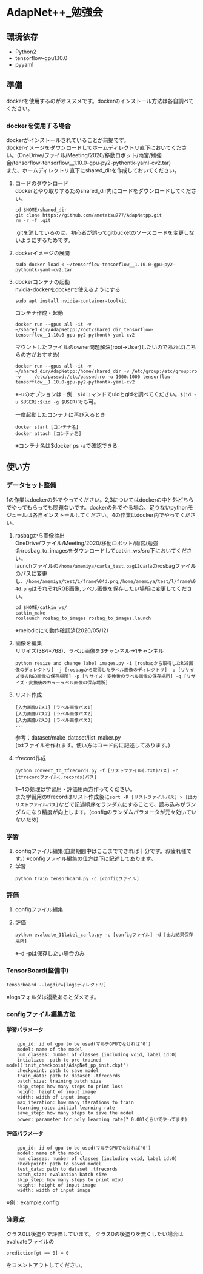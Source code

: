 # AdapNet++_勉強会


## 環境依存
* Python2
* tensorflow-gpu1.10.0
* pyyaml


## 準備
dockerを使用するのがオススメです。dockerのインストール方法は各自調べてください。
### dockerを使用する場合
dockerがインストールされていることが前提です。  
dockerイメージをダウンロードしてホームディレクトリ直下においてください。(OneDrive/ファイル/Meeting/2020/移動ロボット/雨宮/勉強会/tensorflow-tensorflow__1.10.0-gpu-py2-pythontk-yaml-cv2.tar)  
また、ホームディレクトリ直下にshared_dirを作成しておいてください。  
	
1. コードのダウンロード  
	dockerとやり取りするためshared_dir内にコードをダウンロードしてください。
	```
	cd $HOME/shared_dir
	git clone https://github.com/ametatsu777/AdapNetpp.git
	rm -r -f .git
	```
	.gitを消しているのは、初心者が誤ってgitbucketのソースコードを変更しないようにするためです。  

2. dockerイメージの展開  
	```
	sudo docker load < ~/tensorflow-tensorflow__1.10.0-gpu-py2-pythontk-yaml-cv2.tar
	```
3. dockerコンテナの起動  
	nvidia-dockerをdockerで使えるようにする
	```
	sudo apt install nvidia-container-toolkit
	```
	コンテナ作成・起動  
	```
	docker run --gpus all -it -v ~/shared_dir/AdapNetpp:/root/shared_dir tensorflow-tensorflow__1.10.0-gpu-py2-pythontk-yaml-cv2
	```
	マウントしたファイルのowner問題解決(root→User)したいのであれば(こちらの方がおすすめ)  
	```
	docker run --gpus all -it -v ~/shared_dir/AdapNetpp:/home/shared_dir -v /etc/group:/etc/group:ro -v 	/etc/passwd:/etc/passwd:ro -u 1000:1000 tensorflow-tensorflow__1.10.0-gpu-py2-pythontk-yaml-cv2
	```
	※-uのオプションは一例　`$id`コマンドでuidとgidを調べてください。`$(id -u $USER):$(id -g $USER)`でも可。  

	一度起動したコンテナに再び入るとき  
	```
	docker start [コンテナ名]
	docker attach [コンテナ名]
	```
	※コンテナ名は$docker ps -aで確認できる。  

## 使い方

### データセット整備  
1の作業はdockerの外でやってください。2,3についてはdockerの中と外どちらでやってもらっても問題ないです。dockerの外でやる場合、足りないpythonモジュールは各自インストールしてください。4の作業はdocker内でやってください。  
1. rosbagから画像抽出  
	OneDrive/ファイル/Meeting/2020/移動ロボット/雨宮/勉強会/rosbag_to_imagesをダウンロードしてcatkin_ws/src下においてください。  
	launchファイルの`/home/amemiya/carla_test.bag`はcarlaのrosbagファイルのパスに変更し、`/home/amemiya/test/i/frame%04d.png`,`/home/amemiya/test/l/frame%04d.png`はそれぞれRGB画像,ラベル画像を保存したい場所に変更してください。
	```
	cd $HOME/catkin_ws/
	catkin_make
	roslaunch rosbag_to_images rosbag_to_images.launch
	```
	※melodicにて動作確認済(2020/05/12)
	
2. 画像を編集  
	リサイズ(384×768)、ラベル画像を3チャンネル→1チャンネル
	```
	python resize_and_change_label_images.py -i [rosbagから取得したRGB画像のディレクトリ] -j [rosbagから取得したラベル画像のディレクトリ] -o [リサイズ後のRGB画像の保存場所] -p [リサイズ・変換後のラベル画像の保存場所] -q [リサイズ・変換後のカラーラベル画像の保存場所]
	```
3. リスト作成

	```
	[入力画像パス1] [ラベル画像パス1]
	[入力画像パス2] [ラベル画像パス2]
	[入力画像パス3] [ラベル画像パス3]
	...

	```
	参考：dataset/make_dataset/list_maker.py  
	   (txtファイルを作れます。使い方はコード内に記述してあります。)  
4. tfrecord作成
	```
	python convert_to_tfrecords.py -f [リストファイル(.txt)パス] -r [tfrecordファイル(.records)パス]
	```
	1~4の処理は学習用・評価用両方作ってください。  
	また学習用のtfrecordはリスト作成後に`sort -R [リストファイルパス] > [出力リストファイルパス]`などで記述順序をランダムにすることで、読み込みがランダムになり精度が向上します。(configのランダムパラメータが元々効いていないため)


### 学習
1. configファイル編集(自粛期間中はここまでできれば十分です。お疲れ様です。)
	※configファイル編集の仕方は下に記述してあります。
2. 学習
	```
	python train_tensorboard.py -c [configファイル]
	```

### 評価
1. configファイル編集
2. 評価  
	```
	python evaluate_11label_carla.py -c [configファイル] -d [出力結果保存場所]
	```
	
	※-d -pは保存したい場合のみ  
	
### TensorBoard(整備中)
```
tensorboard --logdir=[logsディレクトリ]
```
※logsフォルダは複数あるとダメです。

### configファイル編集方法
#### 学習パラメータ
```
    gpu_id: id of gpu to be used(マルチGPUでなければ'0')
    model: name of the model
    num_classes: number of classes (including void, label id:0)
    intialize:  path to pre-trained model('init_checkpoint/AdapNet_pp_init.ckpt')
    checkpoint: path to save model
    train_data: path to dataset .tfrecords
    batch_size: training batch size
    skip_step: how many steps to print loss 
    height: height of input image
    width: width of input image
    max_iteration: how many iterations to train
    learning_rate: initial learning rate
    save_step: how many steps to save the model
    power: parameter for poly learning rate(? 0.001ぐらいでやってます)
```

#### 評価パラメータ
```
    gpu_id: id of gpu to be used(マルチGPUでなければ'0')
    model: name of the model
    num_classes: number of classes (including void, label id:0)
    checkpoint: path to saved model
    test_data: path to dataset .tfrecords
    batch_size: evaluation batch size
    skip_step: how many steps to print mIoU
    height: height of input image
    width: width of input image
```
※例：example.config

### 注意点
クラス0は後塗りで評価しています。
クラス0の後塗りを無くしたい場合はevaluateファイルの
```
prediction[gt == 0] = 0
```
をコメントアウトしてください。

